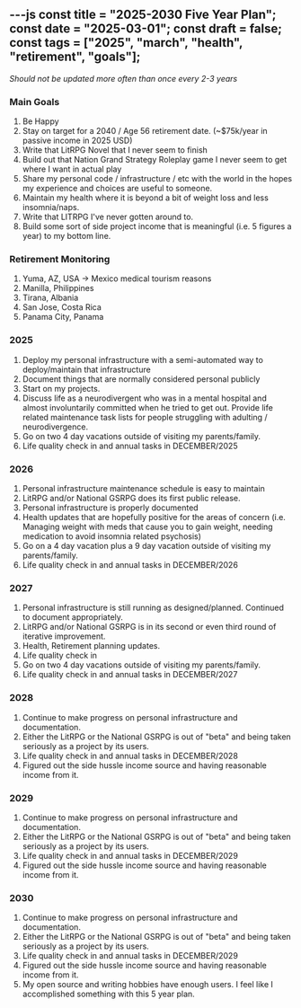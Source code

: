 ---js
const title = "2025-2030 Five Year Plan";
const date = "2025-03-01";
const draft = false;
const tags = ["2025", "march", "health", "retirement", "goals"];
---

_Should not be updated more often than once every 2-3 years_

### Main Goals
1) Be Happy
2) Stay on target for a 2040 / Age 56 retirement date. (~$75k/year in passive income in 2025 USD)
3) Write that LitRPG Novel that I never seem to finish
4) Build out that Nation Grand Strategy Roleplay game I never seem to get where I want in actual play
5) Share my personal code / infrastructure / etc with the world in the hopes my experience and choices are useful to someone.
6) Maintain my health where it is beyond a bit of weight loss and less insomnia/naps.
7) Write that LITRPG I've never gotten around to.
8) Build some sort of side project income that is meaningful (i.e. 5 figures a year) to my bottom line.

### Retirement Monitoring
1) Yuma, AZ, USA -> Mexico medical tourism reasons
2) Manilla, Philippines
3) Tirana, Albania
4) San Jose, Costa Rica
5) Panama City, Panama

### 2025
1) Deploy my personal infrastructure with a semi-automated way to deploy/maintain that infrastructure
2) Document things that are normally considered personal publicly
3) Start on my projects.
4) Discuss life as a neurodivergent who was in a mental hospital and almost involuntarily committed when he tried to get out. Provide life related maintenance task lists for people struggling with adulting / neurodivergence.
5) Go on two 4 day vacations outside of visiting my parents/family.
6) Life quality check in and annual tasks in DECEMBER/2025

### 2026
1) Personal infrastructure maintenance schedule is easy to maintain
2) LitRPG and/or National GSRPG does its first public release.
3) Personal infrastructure is properly documented
4) Health updates that are hopefully positive for the areas of concern (i.e. Managing weight with meds that cause you to gain weight, needing medication to avoid insomnia related psychosis)
5) Go on a 4 day vacation plus a 9 day vacation outside of visiting my parents/family.
6) Life quality check in and annual tasks in DECEMBER/2026

### 2027
1) Personal infrastructure is still running as designed/planned. Continued to document appropriately.
2) LitRPG and/or National GSRPG is in its second or even third round of iterative improvement.
3) Health, Retirement planning updates.
4) Life quality check in
5) Go on two 4 day vacations outside of visiting my parents/family.
6) Life quality check in and annual tasks in DECEMBER/2027

### 2028
1) Continue to make progress on personal infrastructure and documentation.
2) Either the LitRPG or the National GSRPG is out of "beta" and being taken seriously as a project by its users.
3) Life quality check in and annual tasks in DECEMBER/2028
4) Figured out the side hussle income source and having reasonable income from it.


### 2029
1) Continue to make progress on personal infrastructure and documentation.
2) Either the LitRPG or the National GSRPG is out of "beta" and being taken seriously as a project by its users.
3) Life quality check in and annual tasks in DECEMBER/2029
4) Figured out the side hussle income source and having reasonable income from it.

### 2030
1) Continue to make progress on personal infrastructure and documentation.
2) Either the LitRPG or the National GSRPG is out of "beta" and being taken seriously as a project by its users.
3) Life quality check in and annual tasks in DECEMBER/2029
4) Figured out the side hussle income source and having reasonable income from it.
5) My open source and writing hobbies have enough users. I feel like I accomplished something with this 5 year plan.
